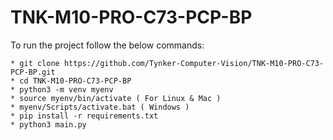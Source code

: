 # TNK-M10-PRO-C73-PCP-BP

To run the project follow the below commands:

```
* git clone https://github.com/Tynker-Computer-Vision/TNK-M10-PRO-C73-PCP-BP.git
* cd TNK-M10-PRO-C73-PCP-BP
* python3 -m venv myenv
* source myenv/bin/activate ( For Linux & Mac )
* myenv/Scripts/activate.bat ( Windows )
* pip install -r requirements.txt
* python3 main.py
```
